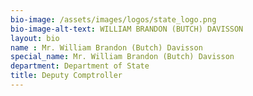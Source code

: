 ```yaml
---
bio-image: /assets/images/logos/state_logo.png
bio-image-alt-text: WILLIAM BRANDON (BUTCH) DAVISSON
layout: bio
name : Mr. William Brandon (Butch) Davisson 
special_name: Mr. William Brandon (Butch) Davisson 
department: Department of State
title: Deputy Comptroller
---
```


